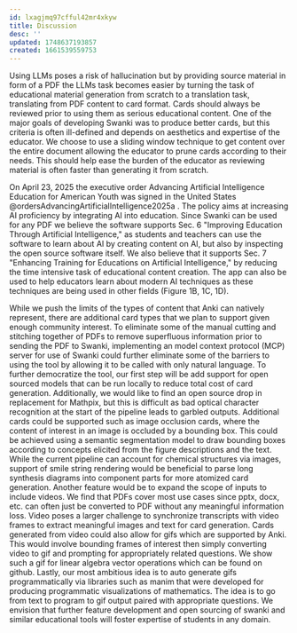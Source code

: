 ```yaml
---
id: lxagjmq97cfful42mr4xkyw
title: Discussion
desc: ''
updated: 1748637193857
created: 1661539559753
---
```

Using LLMs poses a risk of hallucination but by providing source material in form of a PDF the LLMs task becomes easier by turning the task of educational material generation from scratch to a translation task, translating from PDF content to card format. Cards should always be reviewed prior to using them as serious educational content. One of the major goals of developing Swanki was to produce better cards, but this criteria is often ill-defined and depends on aesthetics and expertise of the educator. We choose to use a sliding window technique to get content over the entire document allowing the educator to prune cards according to their needs. This should help ease the burden of the educator as reviewing material is often faster than generating it from scratch.

On April 23, 2025 the executive order Advancing Artificial Intelligence Education for American Youth was signed in the United States  @ordersAdvancingArtificialIntelligence2025a . The policy aims at increasing AI proficiency by integrating AI into education. Since Swanki can be used for any PDF we believe the software supports Sec. 6 "Improving Education Through Artificial Intelligence," as students and teachers can use the software to learn about AI by creating content on AI, but also by inspecting the open source software itself. We also believe that it supports Sec. 7 "Enhancing Training for Educations on Artificial Intelligence," by reducing the time intensive task of educational content creation. The app can also be used to help educators learn about modern AI techniques as these techniques are being used in other fields (Figure 1B, 1C, 1D).

While we push the limits of the types of content that Anki can natively represent, there are additional card types that we plan to support given enough community interest. To eliminate some of the manual cutting and stitching together of PDFs to remove superfluous information prior to sending the PDF to Swanki, implementing an model context protocol (MCP) server for use of Swanki could further eliminate some of the barriers to using the tool by allowing it to be called with only natural language. To further democratize the tool, our first step will be add support for open sourced models that can be run locally to reduce total cost of card generation. Additionally, we would like to find an open source drop in replacement for Mathpix, but this is difficult as bad optical character recognition at the start of the pipeline leads to garbled outputs. Additional cards could be supported such as image occlusion cards, where the content of interest in an image is occluded by a bounding box. This could be achieved using a semantic segmentation model to draw bounding boxes according to concepts elicited from the figure descriptions and the text. While the current pipeline can account for chemical structures via images,  support of smile string rendering would be beneficial to parse long synthesis diagrams into component parts for more atomized card generation. Another feature would be to expand the scope of inputs to include videos. We find that PDFs cover most use cases since pptx, docx, etc. can often just be converted to PDF without any meaningful information loss. Video poses a larger challenge to synchronize transcripts with video frames to extract meaningful images and text for card generation. Cards generated from video could also allow for gifs which are supported by Anki. This would involve bounding frames of interest then simply converting video to gif and prompting for appropriately related questions. We show such a gif for linear algebra vector operations which can be found on github. Lastly, our most ambitious idea is to auto generate gifs programmatically via libraries such as manim that were developed for producing programmatic visualizations of mathematics. The idea is to go from text to program to gif output paired with appropriate questions. We envision that further feature development and open sourcing of swanki and similar educational tools will foster expertise of students in any domain.
